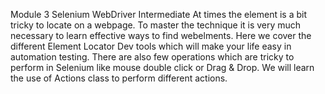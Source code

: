 Module 3 Selenium WebDriver Intermediate
At times the element is a bit tricky to locate on a webpage. To master the technique it is very much necessary to learn effective ways to find webelments. Here we cover the different Element Locator Dev tools which will make your life easy in automation testing. There are also few operations which are tricky to perform in Selenium like mouse double click or Drag & Drop. We will learn the use of Actions class to perform different actions.